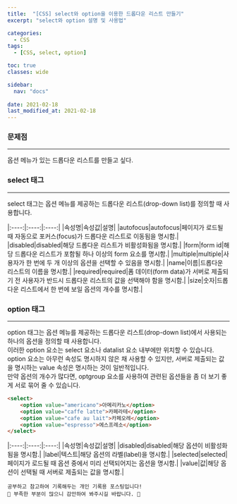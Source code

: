 ```yaml
---
title:  "[CSS] select와 option을 이용한 드롭다운 리스트 만들기"
excerpt: "select와 option 설명 및 사용법"

categories:
  - CSS
tags:
  - [CSS, select, option]

toc: true
classes: wide

sidebar:
  nav: "docs"
 
date: 2021-02-18
last_modified_at: 2021-02-18
---
```


### 문제점
---
옵션 메뉴가 있는 드롭다운 리스트를 만들고 싶다.

### select 태그
---
select 태그는 옵션 메뉴를 제공하는 드롭다운 리스트(drop-down list)를 정의할 때 사용합니다.

|:----:|:----:|:----:|
|속성명|속성값|설명|
|autofocus|autofocus|페이지가 로드될 때 자동으로 포커스(focus)가 드롭다운 리스트로 이동됨을 명시함.|
|disabled|disabled|해당 드롭다운 리스트가 비활성화됨을 명시함.|
|form|form id|해당 드롭다운 리스트가 포함될 하나 이상의 form 요소를 명시함.|
|multiple|multiple|사용자가 한 번에 두 개 이상의 옵션을 선택할 수 있음을 명시함.|
|name|이름|드롭다운 리스트의 이름을 명시함.|
|required|required|폼 데이터(form data)가 서버로 제출되기 전 사용자가 반드시 드롭다운 리스트의 값을 선택해야 함을 명시함.|
|size|숫자|드롭다운 리스트에서 한 번에 보일 옵션의 개수를 명시함.|

### option 태그
---
option 태그는 옵션 메뉴를 제공하는 드롭다운 리스트(drop-down list)에서 사용되는 하나의 옵션을 정의할 때 사용합니다.<br>
이러한 option 요소는 select 요소나 datalist 요소 내부에만 위치할 수 있습니다.<br>
option 요소는 아무런 속성도 명시하지 않은 채 사용할 수 있지만, 서버로 제출되는 값을 명시하는 value 속성은 명시하는 것이 일반적입니다.<br>
만약 옵션의 개수가 많다면, optgroup 요소를 사용하여 관련된 옵션들을 좀 더 보기 좋게 서로 묶어 줄 수 있습니다.

```html
<select>
    <option value="americano">아메리카노</option>
    <option value="caffe latte">카페라테</option>
    <option value="cafe au lait">카페오레</option>
    <option value="espresso">에스프레소</option>
</select>
```

|:----:|:----:|:----:|
|속성명|속성값|설명|
|disabled|disabled|해당 옵션이 비활성화됨을 명시함.|
|label|텍스트|해당 옵션의 라벨(label)을 명시함.|
|selected|selected|페이지가 로드될 때 옵션 중에서 미리 선택되어지는 옵션을 명시함.|
|value|값|해당 옵션이 선택될 때 서버로 제출되는 값을 명시함.|

```
공부하고 참고하여 기록해두는 개인 기록용 포스팅입니다!
🤔 부족한 부분이 많으니 감안하여 봐주시길 바랍니다. 🤔
```
